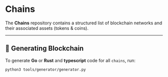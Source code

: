 # **Chains**
The **Chains** repository contains a structured list of blockchain networks and their associated assets (tokens & coins).  

---

## **📌 Generating Blockchain**
To generate **Go** or **Rust** and **typescript** code for all `chains`, run:

```shell
python3 tools/generator/generator.py
```
